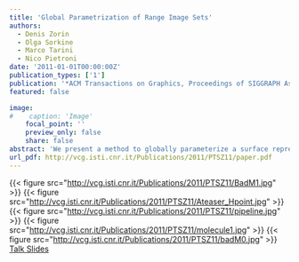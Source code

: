 ```yaml
---
title: 'Global Parametrization of Range Image Sets'
authors:
  - Denis Zorin
  - Olga Sorkine
  - Marco Tarini
  - Nico Pietroni
date: '2011-01-01T00:00:00Z'
publication_types: ['1']
publication: '*ACM Transactions on Graphics, Proceedings of SIGGRAPH Asia 2011*'
featured: false

image:
#    caption: 'Image'
    focal_point: ''
    preview_only: false
    share: false
abstract: 'We present a method to globally parameterize a surface represented by height maps over a set of planes (range images). In contrast to other parameterization techniques, we do not start with a man ifold mesh. The parameterization we compute defines a manifold structure, it is seamless and globally smooth, can be aligned to geometric features and shows good quality in terms of angle and area preservation, comparable to current parameterization techniques for meshes. Computing such global seamless parameterization makes it possible to perform quad remeshing, texture mapping and texture  synthesis and many other types of geometry processing operations. Our approach is based on a formulation of the Poisson equation on a manifold structure defined for the surface by the range images. Construction of such global parameterization requires only a way to project surface data onto a set of planes, and can be applied directly to implicit surfaces, nonmanifold surfaces, very large meshes,  and collections of range scans. We demonstrate application of our technique to all these geometry types.     Talk Slides'
url_pdf: http://vcg.isti.cnr.it/Publications/2011/PTSZ11/paper.pdf
---
```

{{< figure src="http://vcg.isti.cnr.it/Publications/2011/PTSZ11/BadM1.jpg" >}}
{{< figure src="http://vcg.isti.cnr.it/Publications/2011/PTSZ11/Ateaser_Hpoint.jpg" >}}
{{< figure src="http://vcg.isti.cnr.it/Publications/2011/PTSZ11/pipeline.jpg" >}}
{{< figure src="http://vcg.isti.cnr.it/Publications/2011/PTSZ11/molecule1.jpg" >}}
{{< figure src="http://vcg.isti.cnr.it/Publications/2011/PTSZ11/badM0.jpg" >}}
[ Talk Slides ](http://vcg.isti.cnr.it/Publicstions/2011/PTSZ11/RParamSIGAsia2011.pptx)

